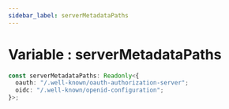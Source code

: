 ```yaml
---
sidebar_label: serverMetadataPaths
---
```


# Variable : serverMetadataPaths

```ts
const serverMetadataPaths: Readonly<{
  oauth: "/.well-known/oauth-authorization-server";
  oidc: "/.well-known/openid-configuration";
}>;
```
